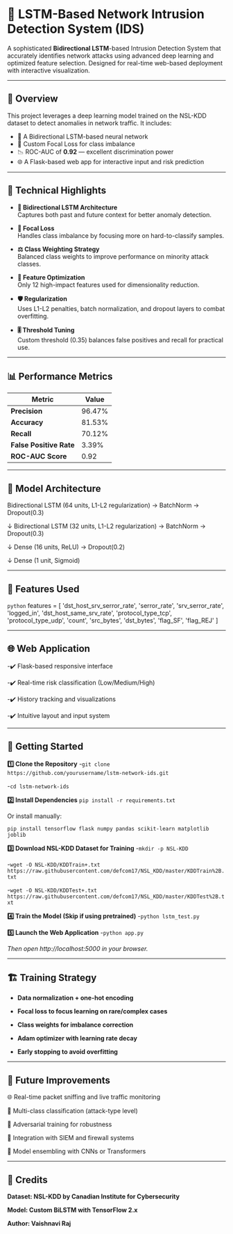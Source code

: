 # 🚨 LSTM-Based Network Intrusion Detection System (IDS)

A sophisticated **Bidirectional LSTM**-based Intrusion Detection System that accurately identifies network attacks using advanced deep learning and optimized feature selection. Designed for real-time web-based deployment with interactive visualization.

---

## 📌 Overview

This project leverages a deep learning model trained on the NSL-KDD dataset to detect anomalies in network traffic. It includes:
- 🧠 A Bidirectional LSTM-based neural network
- 🧪 Custom Focal Loss for class imbalance
- 📉 ROC-AUC of **0.92** — excellent discrimination power
- 🌐 A Flask-based web app for interactive input and risk prediction

---

## 🔧 Technical Highlights

- **🔁 Bidirectional LSTM Architecture**  
  Captures both past and future context for better anomaly detection.

- **🎯 Focal Loss**  
  Handles class imbalance by focusing more on hard-to-classify samples.

- **⚖️ Class Weighting Strategy**  
  Balanced class weights to improve performance on minority attack classes.

- **🧹 Feature Optimization**  
  Only 12 high-impact features used for dimensionality reduction.

- **🛡️ Regularization**  
  Uses L1-L2 penalties, batch normalization, and dropout layers to combat overfitting.

- **🎚️ Threshold Tuning**  
  Custom threshold (0.35) balances false positives and recall for practical use.

---

## 📊 Performance Metrics

| Metric                | Value     |
|-----------------------|-----------|
| **Precision**         | 96.47%    |
| **Accuracy**          | 81.53%    |
| **Recall**            | 70.12%    |
| **False Positive Rate** | 3.39%     |
| **ROC-AUC Score**     | 0.92      |

---

## 🧠 Model Architecture

Bidirectional LSTM (64 units, L1-L2 regularization) → BatchNorm → Dropout(0.3)

   ↓
Bidirectional LSTM (32 units, L1-L2 regularization) → BatchNorm → Dropout(0.3)

   ↓
Dense (16 units, ReLU) → Dropout(0.2)

  ↓
Dense (1 unit, Sigmoid)

---

## 🧬 Features Used

```python```
features = [
    'dst_host_srv_serror_rate', 'serror_rate', 'srv_serror_rate', 'logged_in',
    'dst_host_same_srv_rate', 'protocol_type_tcp', 'protocol_type_udp',
    'count', 'src_bytes', 'dst_bytes', 'flag_SF', 'flag_REJ'
]

---

## 🌐 Web Application
-✔️ Flask-based responsive interface


-✔️ Real-time risk classification (Low/Medium/High)


-✔️ History tracking and visualizations



-✔️ Intuitive layout and input system



---

## 🚀 Getting Started




**1️⃣ Clone the Repository**
-```git clone https://github.com/yourusername/lstm-network-ids.git```



-```cd lstm-network-ids```



**2️⃣ Install Dependencies**
```pip install -r requirements.txt```

Or install manually:

```pip install tensorflow flask numpy pandas scikit-learn matplotlib joblib```




**3️⃣  Download NSL-KDD Dataset for Training**
-```mkdir -p NSL-KDD```



-```wget -O NSL-KDD/KDDTrain+.txt https://raw.githubusercontent.com/defcom17/NSL_KDD/master/KDDTrain%2B.txt```



-```wget -O NSL-KDD/KDDTest+.txt https://raw.githubusercontent.com/defcom17/NSL_KDD/master/KDDTest%2B.txt```




**4️⃣ Train the Model (Skip if using pretrained)**
-```python lstm_test.py```




**5️⃣ Launch the Web Application**
-```python app.py```

*Then open http://localhost:5000 in your browser.*

---

## 🏗️ Training Strategy
- **Data normalization + one-hot encoding**

- **Focal loss to focus learning on rare/complex cases**

- **Class weights for imbalance correction**

- **Adam optimizer with learning rate decay**

- **Early stopping to avoid overfitting**

---

## 🔮 Future Improvements

🌐 Real-time packet sniffing and live traffic monitoring

🧩 Multi-class classification (attack-type level)

🧪 Adversarial training for robustness

🔗 Integration with SIEM and firewall systems

🧠 Model ensembling with CNNs or Transformers

---

## 🙌 Credits
**Dataset: NSL-KDD by Canadian Institute for Cybersecurity**

**Model: Custom BiLSTM with TensorFlow 2.x**

**Author: Vaishnavi Raj**




